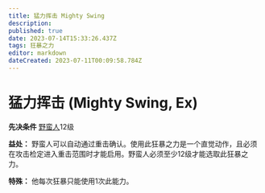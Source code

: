 ```yaml
---
title: 猛力挥击 Mighty Swing
description: 
published: true
date: 2023-07-14T15:33:26.437Z
tags: 狂暴之力
editor: markdown
dateCreated: 2023-07-11T00:09:58.784Z
---
```


# 猛力挥击 (Mighty Swing, Ex)

**先决条件** [野蛮人](/野蛮人)12级

**益处：** 野蛮人可以自动通过重击确认。使用此狂暴之力是一个直觉动作，且必须在攻击检定进入重击范围时才能启用。野蛮人必须至少12级才能选取此狂暴之力。

**特殊：** 他每次狂暴只能使用1次此能力。
